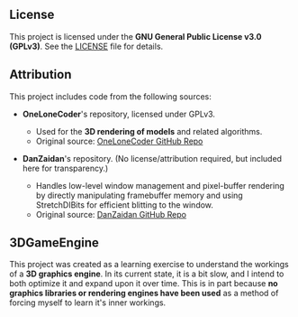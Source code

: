 ## License

This project is licensed under the **GNU General Public License v3.0 (GPLv3)**. See the [LICENSE](./LICENSE) file for details.

## Attribution

This project includes code from the following sources:

- **OneLoneCoder**'s repository, licensed under GPLv3.  
  - Used for the **3D rendering of models** and related algorithms.  
  - Original source: [OneLoneCoder GitHub Repo](https://github.com/OneLoneCoder/videos)  

- **DanZaidan**'s repository. (No license/attribution required, but included here for transparency.)  
  - Handles low-level window management and pixel-buffer rendering by directly manipulating framebuffer memory and using StretchDIBits for efficient blitting to the window.
  - Original source: [DanZaidan GitHub Repo](https://github.com/DanZaidan/pong_learn_programming)  

## 3DGameEngine

This project was created as a learning exercise to understand the workings of a **3D graphics engine**. In its current state, it is a bit slow, and I intend to both optimize it and expand upon it over time. This is in part because **no graphics libraries or rendering engines have been used** as a method of forcing myself to learn it's inner workings.
